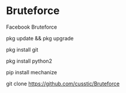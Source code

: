 # Bruteforce

Facebook Bruteforce

pkg update && pkg upgrade

pkg install git

pkg install python2

pip install mechanize

git clone https://github.com/cusstic/Bruteforce

